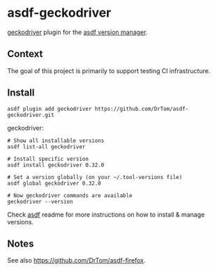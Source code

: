 # asdf-geckodriver

[geckodriver](https://github.com/mozilla/geckodriver) plugin for the [asdf version manager](https://asdf-vm.com).


## Context

The goal of this project is primarily to support testing CI infrastructure.


## Install


```shell
asdf plugin add geckodriver https://github.com/DrTom/asdf-geckodriver.git
```

geckodriver:

```shell
# Show all installable versions
asdf list-all geckodriver

# Install specific version
asdf install geckodriver 0.32.0

# Set a version globally (on your ~/.tool-versions file)
asdf global geckodriver 0.32.0

# Now geckodriver commands are available
geckodriver --version
```

Check [asdf](https://github.com/asdf-vm/asdf) readme for more instructions on how to
install & manage versions.


## Notes

See also https://github.com/DrTom/asdf-firefox.
